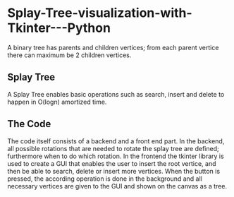 # Splay-Tree-visualization-with-Tkinter---Python

A binary tree has parents and children vertices; from each parent vertice there can maximum be 2 children vertices.

## Splay Tree
A Splay Tree enables basic operations such as search, insert and delete to happen in O(logn) amortized time.

## The Code
The code itself consists of a backend and a front end part. In the backend, all possible rotations that are needed to rotate the splay tree are defined; furthermore when to do which rotation.
In the frontend the tkinter library is used to create a GUI that enables the user to insert the root vertice, and then be able to search, delete or insert more vertices.
When the button is pressed, the according operation is done in the background and all necessary vertices are given to the GUI and shown on the canvas as a tree.
